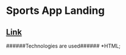 # Sports App Landing

[Link](https://ihor92.github.io/sports_app_landing/src/ "Live demo")
---

######Technologies are used######
*HTML;
